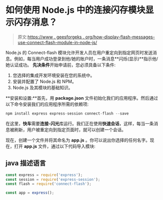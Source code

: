 # 如何使用 Node.js 中的连接闪存模块显示闪存消息？

> 原文:[https://www . geesforgeks . org/how-display-flash-messages-use-connect-flash-module-in-node-js/](https://www.geeksforgeeks.org/how-to-display-flash-messages-using-connect-flash-module-in-node-js/)

Node.js 的 Connect-flash 模块允许开发人员在用户重定向到指定网页时发送消息。例如，每当用户成功登录到他/她的账户时，一条消息**闪烁(显示)**指示他/她认证成功。
**先决条件**开始申请前，您必须具备以下条件:

1.  您选择的集成开发环境安装在您的系统中。
2.  安装并配置了 Node.js 和 NPM。
3.  Node.js 及其模块的基础知识。

**安装和设置:**首先，用 **package.json** 文件初始化我们的应用程序。然后通过以下命令安装我们的应用程序所需的依赖项:

```js
npm install express express-session connect-flash --save 
```

在这里，**快车**需要**连接-闪光**库运行。我们正在使用**快速会话**，这样，每当一条消息被刷新，用户被重定向到指定页面时，就可以创建一个会话。

现在，创建一个文件并将其命名为 **app.js** 。你可以说出你选择的任何名字。现在，打开 **app.js** 文件，通过以下代码导入模块:

## java 描述语言

```js
const express = require('express');
const session = require('express-session');
const flash = require('connect-flash');

const app = express();
```